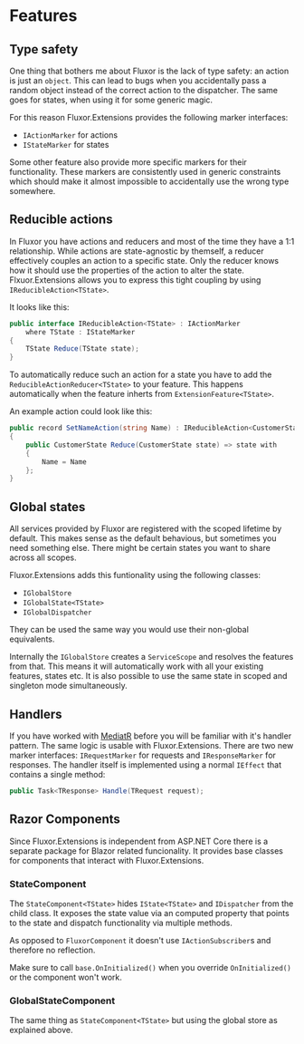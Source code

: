 # Features

## Type safety

One thing that bothers me about Fluxor is the lack of type safety: an action is just an `object`.
This can lead to bugs when you accidentally pass a random object instead of the correct action to the dispatcher.
The same goes for states, when using it for some generic magic.

For this reason Fluxor.Extensions provides the following marker interfaces:

* `IActionMarker` for actions
* `IStateMarker` for states

Some other feature also provide more specific markers for their functionality.
These markers are consistently used in generic constraints which should make it almost impossible to accidentally use the wrong type somewhere.

## Reducible actions

In Fluxor you have actions and reducers and most of the time they have a 1:1 relationship.
While actions are state-agnostic by themself, a reducer effectively couples an action to a specific state.
Only the reducer knows how it should use the properties of the action to alter the state.
Flxuor.Extensions allows you to express this tight coupling by using `IReducibleAction<TState>`.

It looks like this:
```c#
public interface IReducibleAction<TState> : IActionMarker
	where TState : IStateMarker
{
	TState Reduce(TState state);
}
```

To automatically reduce such an action for a state you have to add the `ReducibleActionReducer<TState>` to your feature.
This happens automatically when the feature inherts from `ExtensionFeature<TState>`.

An example action could look like this:
```c#
public record SetNameAction(string Name) : IReducibleAction<CustomerState>
{
	public CustomerState Reduce(CustomerState state) => state with
	{
		Name = Name
	};
}
```

## Global states

All services provided by Fluxor are registered with the scoped lifetime by default.
This makes sense as the default behavious, but sometimes you need something else.
There might be certain states you want to share across all scopes.

Fluxor.Extensions adds this funtionality using the following classes:

* `IGlobalStore`
* `IGlobalState<TState>`
* `IGlobalDispatcher`

They can be used the same way you would use their non-global equivalents.

Internally the `IGlobalStore` creates a `ServiceScope` and resolves the features from that.
This means it will automatically work with all your existing features, states etc.
It is also possible to use the same state in scoped and singleton mode simultaneously.

## Handlers

If you have worked with [MediatR](https://github.com/jbogard/MediatR) before you will be familiar with it's handler pattern.
The same logic is usable with Fluxor.Extensions.
There are two new marker interfaces: `IRequestMarker` for requests and `IResponseMarker` for responses.
The handler itself is implemented using a normal `IEffect` that contains a single method:

```c#
public Task<TResponse> Handle(TRequest request);
```

## Razor Components

Since Fluxor.Extensions is independent from ASP.NET Core there is a separate package for Blazor related funcionality.
It provides base classes for components that interact with Fluxor.Extensions.

### StateComponent

The `StateComponent<TState>` hides `IState<TState>` and `IDispatcher` from the child class.
It exposes the state value via an computed property that points to the state and dispatch functionality via multiple methods.

As opposed to `FluxorComponent` it doesn't use `IActionSubscriber`s and therefore no reflection.

Make sure to call `base.OnInitialized()` when you override `OnInitialized()` or the component won't work.

### GlobalStateComponent

The same thing as `StateComponent<TState>` but using the global store as explained above.
